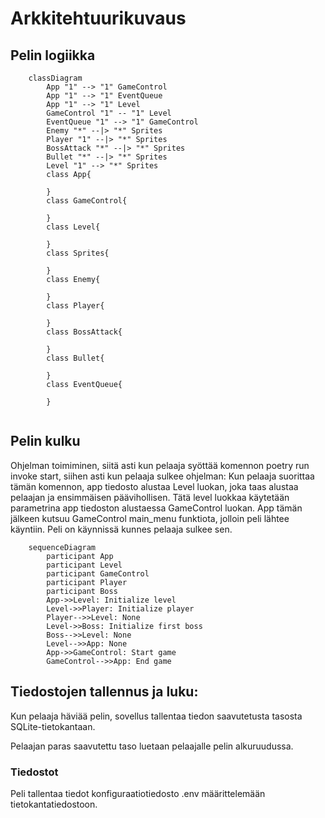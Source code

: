 # Arkkitehtuurikuvaus

## Pelin logiikka
```mermaid
    classDiagram
        App "1" --> "1" GameControl
        App "1" --> "1" EventQueue
        App "1" --> "1" Level
        GameControl "1" -- "1" Level
        EventQueue "1" --> "1" GameControl
        Enemy "*" --|> "*" Sprites
        Player "1" --|> "*" Sprites
        BossAttack "*" --|> "*" Sprites
        Bullet "*" --|> "*" Sprites
        Level "1" --> "*" Sprites
        class App{
            
        }
        class GameControl{

        }
        class Level{

        }
        class Sprites{

        }
        class Enemy{

        }
        class Player{
            
        }
        class BossAttack{
        
        }
        class Bullet{
        
        }
        class EventQueue{
        
        }
        
```
## Pelin kulku
Ohjelman toimiminen, siitä asti kun pelaaja syöttää komennon poetry run invoke start, siihen asti kun pelaaja sulkee ohjelman:
Kun pelaaja suorittaa tämän komennon, app tiedosto alustaa Level luokan, joka taas alustaa pelaajan ja ensimmäisen päävihollisen. Tätä level luokkaa käytetään parametrina app tiedoston alustaessa GameControl luokan. App tämän jälkeen kutsuu GameControl main_menu funktiota, jolloin peli lähtee käyntiin. Peli on käynnissä kunnes pelaaja sulkee sen.
```mermaid
    sequenceDiagram
        participant App
        participant Level
        participant GameControl
        participant Player
        participant Boss
        App->>Level: Initialize level
        Level->>Player: Initialize player
        Player-->>Level: None
        Level->>Boss: Initialize first boss
        Boss-->>Level: None
        Level-->>App: None
        App->>GameControl: Start game
        GameControl-->>App: End game
```

## Tiedostojen tallennus ja luku:
Kun pelaaja häviää pelin, sovellus tallentaa tiedon saavutetusta tasosta SQLite-tietokantaan.

Pelaajan paras saavutettu taso luetaan pelaajalle pelin alkuruudussa.

### Tiedostot

Peli tallentaa tiedot konfiguraatiotiedosto .env määrittelemään tietokantatiedostoon.

